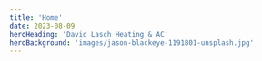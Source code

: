 ```yaml
---
title: 'Home'
date: 2023-08-09
heroHeading: 'David Lasch Heating & AC'
heroBackground: 'images/jason-blackeye-1191801-unsplash.jpg'
---
```

